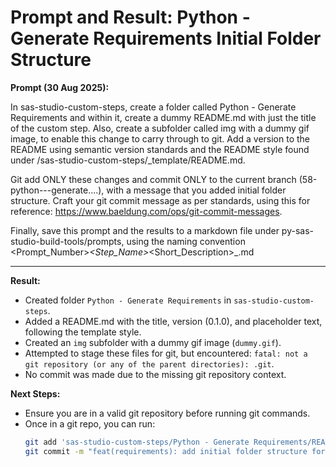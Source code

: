 # Prompt and Result: Python - Generate Requirements Initial Folder Structure

**Prompt (30 Aug 2025):**

In sas-studio-custom-steps, create a folder called Python - Generate Requirements and within it, create a dummy README.md with just the title of the custom step.  Also, create a subfolder called img with a dummy gif image, to enable this change to carry through to git.  Add a version to the README using semantic version standards and the README style found under /sas-studio-custom-steps/_template/README.md.

Git add ONLY these changes and commit ONLY to the current branch (58-python---generate....), with a message that you added initial folder structure.  Craft your git commit message as per standards, using this for reference: https://www.baeldung.com/ops/git-commit-messages.

Finally, save this prompt and the results to a markdown file under py-sas-studio-build-tools/prompts, using the naming convention <Prompt_Number>_<Step_Name>_<Short_Description>_<timestamp>.md

---

**Result:**

- Created folder `Python - Generate Requirements` in `sas-studio-custom-steps`.
- Added a README.md with the title, version (0.1.0), and placeholder text, following the template style.
- Created an `img` subfolder with a dummy gif image (`dummy.gif`).
- Attempted to stage these files for git, but encountered: `fatal: not a git repository (or any of the parent directories): .git`.
- No commit was made due to the missing git repository context.

**Next Steps:**
- Ensure you are in a valid git repository before running git commands.
- Once in a git repo, you can run:
  ```sh
  git add 'sas-studio-custom-steps/Python - Generate Requirements/README.md' 'sas-studio-custom-steps/Python - Generate Requirements/img/dummy.gif'
  git commit -m "feat(requirements): add initial folder structure for Python - Generate Requirements custom step"
  ```
